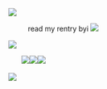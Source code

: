 ![](https://64.media.tumblr.com/446ffe0663842deeaf02ac1e45a695d0/58cd486acacfdc38-e6/s400x600/10ae04bc6b39e9bebbfb39b79aafd75992b08a1b.gifv)

ㅤㅤㅤread my rentry byi ![](https://i.imgur.com/JB8mLiU.png)

![](https://64.media.tumblr.com/8b70e7b5c53ce152e1d907eee07a45a3/72ee4dc61b06fbbb-17/s250x400/0e874314a75920477d4a373449788a7c94d1f96f.gifv)

ㅤㅤ![](https://i.imgur.com/rJSFEFB.gif)![](https://i.imgur.com/vswrQqo.png)![](https://i.imgur.com/GNU91m5.gif)

![](https://64.media.tumblr.com/38851964b28e9e1ee08f199846aaa9bf/881fe5dd406e0b96-e6/s640x960/631121b115d4c26bf8dab2e20b5b2c754ee3412d.gifv)
